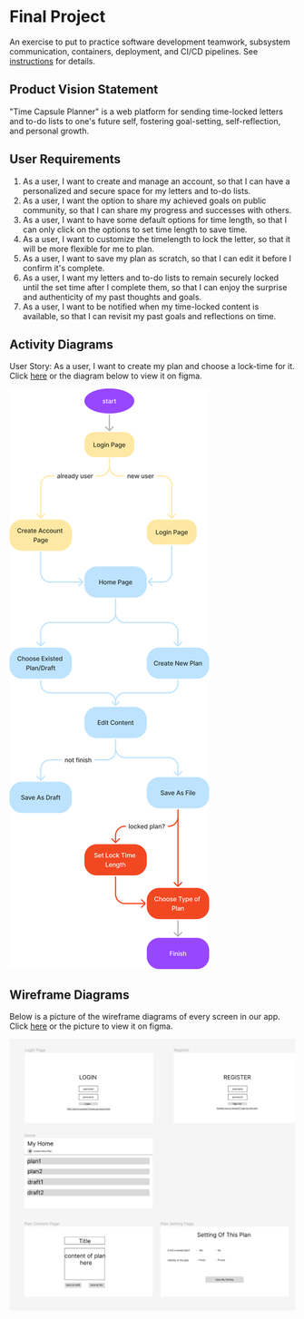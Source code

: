 # Final Project

An exercise to put to practice software development teamwork, subsystem communication, containers, deployment, and CI/CD pipelines. See [instructions](./instructions.md) for details.

## Product Vision Statement

"Time Capsule Planner" is a web platform for sending time-locked letters and to-do lists to one's future self, fostering goal-setting, self-reflection, and personal growth.

## User Requirements

1. As a user, I want to create and manage an account, so that I can have a personalized and secure space for my letters and to-do lists.
2. As a user, I want the option to share my achieved goals on public community, so that I can share my progress and successes with others.
3. As a user, I want to have some default options for time length, so that I can only click on the options to set time length to save time.
4. As a user, I want to customize the timelength to lock the letter, so that it will be more flexible for me to plan.
5. As a user, I want to save my plan as scratch, so that I can edit it before I confirm it's complete.
6. As a user, I want my letters and to-do lists to remain securely locked until the set time after I complete them, so that I can enjoy the surprise and authenticity of my past thoughts and goals.
7. As a user, I want to be notified when my time-locked content is available, so that I can revisit my past goals and reflections on time.



## Activity Diagrams

User Story: As a user, I want to create my plan and choose a lock-time for it. Click [here](https://www.figma.com/file/jObJNtRMUtEGZ2nEOu7YKZ/Untitled?type=whiteboard&node-id=0%3A1&t=Rv5uJE4r7lR67agX-1) or the diagram below to view it on figma.

![Activity Diagram](./images/activity_diagram.png)
## Wireframe Diagrams

Below is a picture of the wireframe diagrams of every screen in our app. Click [here](https://www.figma.com/proto/J3WIIo7courXKwNBWJeuHD/Untitled?type=design&node-id=1-2&t=PKug5RRITqWffG9p-1&scaling=min-zoom&page-id=0%3A1&starting-point-node-id=1%3A2&mode=design) or the picture to view it on figma.

![Wireframe Diagram](./images/wireframe_diagram.png)
